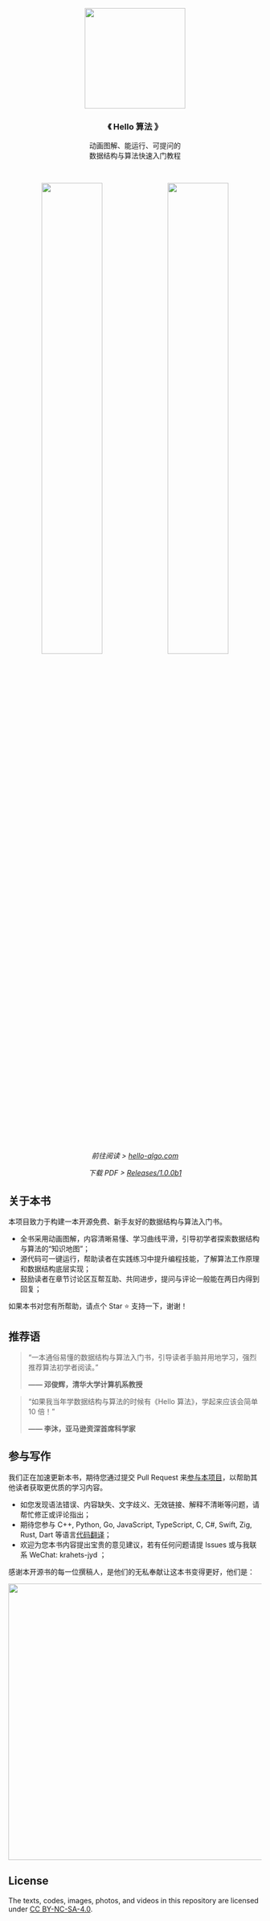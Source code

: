<p align="center">
  <a href="https://www.hello-algo.com/">
    <img src="https://www.hello-algo.com/index.assets/conceptual_rendering.png" width="200">
  </a>
</p>

<h3 align="center">
  《 Hello 算法 》
</h3>

<p align="center"> 
  动画图解、能运行、可提问的</br>数据结构与算法快速入门教程
</p>

</br>

<p align="center">
  <img src="https://www.hello-algo.com/index.assets/animation.gif" width="49%">
  <img src="https://www.hello-algo.com/index.assets/running_code.gif" width="49%">
</p>

<p align="center">
  <em>
    前往阅读 >
    <a href="https://www.hello-algo.com/">
    hello-algo.com
    </a>
  </em>
</p>
<p align="center">
  <em>
    下载 PDF >
    <a href="https://github.com/krahets/hello-algo/releases/tag/1.0.0b1">
    Releases/1.0.0b1
    </a>
  </em>
</p>

## 关于本书

本项目致力于构建一本开源免费、新手友好的数据结构与算法入门书。

- 全书采用动画图解，内容清晰易懂、学习曲线平滑，引导初学者探索数据结构与算法的“知识地图”；
- 源代码可一键运行，帮助读者在实践练习中提升编程技能，了解算法工作原理和数据结构底层实现；
- 鼓励读者在章节讨论区互帮互助、共同进步，提问与评论一般能在两日内得到回复；

如果本书对您有所帮助，请点个 Star :star: 支持一下，谢谢！

## 推荐语

> “一本通俗易懂的数据结构与算法入门书，引导读者手脑并用地学习，强烈推荐算法初学者阅读。”
>
> **—— 邓俊辉，清华大学计算机系教授**

> “如果我当年学数据结构与算法的时候有《Hello 算法》，学起来应该会简单 10 倍！”
>
> **—— 李沐，亚马逊资深首席科学家**

## 参与写作

我们正在加速更新本书，期待您通过提交 Pull Request 来[参与本项目](https://www.hello-algo.com/chapter_appendix/contribution/)，以帮助其他读者获取更优质的学习内容。

- 如您发现语法错误、内容缺失、文字歧义、无效链接、解释不清晰等问题，请帮忙修正或评论指出；
- 期待您参与 C++, Python, Go, JavaScript, TypeScript, C, C#, Swift, Zig, Rust, Dart 等语言[代码翻译](https://github.com/krahets/hello-algo/issues/15)；
- 欢迎为您本书内容提出宝贵的意见建议，若有任何问题请提 Issues 或与我联系 WeChat: krahets-jyd ；

感谢本开源书的每一位撰稿人，是他们的无私奉献让这本书变得更好，他们是：

<p align="left">
    <a href="https://github.com/krahets/hello-algo/graphs/contributors">
        <img width="550" src="https://contrib.rocks/image?repo=krahets/hello-algo" />
    </a>
</p>

## License

The texts, codes, images, photos, and videos in this repository are licensed under [CC BY-NC-SA-4.0](https://creativecommons.org/licenses/by-nc-sa/4.0/).
